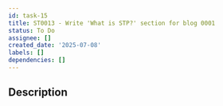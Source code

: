 ```yaml
---
id: task-15
title: ST0013 - Write 'What is STP?' section for blog 0001
status: To Do
assignee: []
created_date: '2025-07-08'
labels: []
dependencies: []
---
```


## Description
